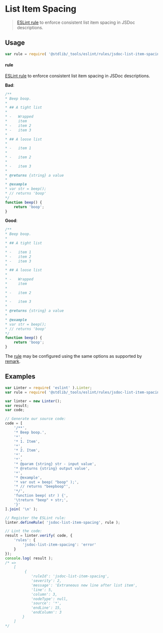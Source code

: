 <!--

@license Apache-2.0

Copyright (c) 2018 The Stdlib Authors.

Licensed under the Apache License, Version 2.0 (the "License");
you may not use this file except in compliance with the License.
You may obtain a copy of the License at

   http://www.apache.org/licenses/LICENSE-2.0

Unless required by applicable law or agreed to in writing, software
distributed under the License is distributed on an "AS IS" BASIS,
WITHOUT WARRANTIES OR CONDITIONS OF ANY KIND, either express or implied.
See the License for the specific language governing permissions and
limitations under the License.

-->

# List Item Spacing

> [ESLint rule][eslint-rules] to enforce consistent list item spacing in JSDoc descriptions.

<section class="intro">

</section>

<!-- /.intro -->

<section class="usage">

## Usage

```javascript
var rule = require( '@stdlib/_tools/eslint/rules/jsdoc-list-item-spacing' );
```

#### rule

[ESLint rule][eslint-rules] to enforce consistent list item spacing in JSDoc descriptions.

**Bad**:

<!-- eslint-disable stdlib/jsdoc-list-item-spacing, stdlib/jsdoc-list-item-indent, stdlib/jsdoc-markdown-remark -->

```javascript
/**
* Beep boop.
*
* ## A tight list
*
* -   Wrapped
*     item
* -   item 2
* -   item 3
*
* ## A loose list
*
* -   item 1
*
* -   item 2
*
* -   item 3
*
* @returns {string} a value
*
* @example
* var str = beep();
* // returns 'boop'
*/
function beep() {
    return 'boop';
}
```

**Good**:

<!-- eslint-disable stdlib/jsdoc-list-item-indent, stdlib/jsdoc-markdown-remark -->

```javascript
/**
* Beep boop.
*
* ## A tight list
*
* -   item 1
* -   item 2
* -   item 3
*
* ## A loose list
*
* -   Wrapped
*     item
*
* -   item 2
*
* -   item 3
*
* @returns {string} a value
*
* @example
* var str = beep();
* // returns 'boop'
*/
function beep() {
    return 'boop';
}
```

The [rule][eslint-rules] may be configured using the same options as supported by [remark][remark-lint-list-item-spacing].

</section>

<!-- /.usage -->

<section class="examples">

## Examples

<!-- eslint no-undef: "error" -->

```javascript
var Linter = require( 'eslint' ).Linter;
var rule = require( '@stdlib/_tools/eslint/rules/jsdoc-list-item-spacing' );

var linter = new Linter();
var result;
var code;

// Generate our source code:
code = [
    '/**',
    '* Beep boop.',
    '*',
    '* 1. Item',
    '*',
    '* 2. Item',
    '*',
    '*',
    '* @param {string} str - input value',
    '* @returns {string} output value',
    '*',
    '* @example',
    '* var out = beep( "boop" );',
    '* // returns "beepboop"',
    '*/',
    'function beep( str ) {',
    '\treturn "beep" + str;',
    '}'
].join( '\n' );

// Register the ESLint rule:
linter.defineRule( 'jsdoc-list-item-spacing', rule );

// Lint the code:
result = linter.verify( code, {
    'rules': {
        'jsdoc-list-item-spacing': 'error'
    }
});
console.log( result );
/* =>
    [
         {
            'ruleId': 'jsdoc-list-item-spacing',
            'severity': 2,
            'message': 'Extraneous new line after list item',
            'line': 5,
            'column': 3,
            'nodeType': null,
            'source': '*',
            'endLine': 15,
            'endColumn': 3
        }
    ]
*/
```

</section>

<!-- /.examples -->

<!-- Section for related `stdlib` packages. Do not manually edit this section, as it is automatically populated. -->

<section class="related">

</section>

<!-- /.related -->

<!-- Section for all links. Make sure to keep an empty line after the `section` element and another before the `/section` close. -->

<section class="links">

[remark-lint-list-item-spacing]: https://github.com/remarkjs/remark-lint/tree/master/packages/remark-lint-list-item-spacing

[eslint-rules]: https://eslint.org/docs/developer-guide/working-with-rules

</section>

<!-- /.links -->
